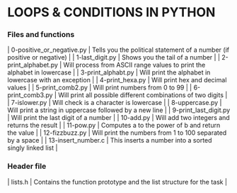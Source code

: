 # LOOPS & CONDITIONS IN PYTHON

### Files and functions

| 0-positive_or_negative.py | Tells you the political statement of a number (if positive or negative)   |
| 1-last_digit.py           | Shows you the tail of a number                                            |
| 2-print_alphabet.py       | Will process from ASCII range values to print the alphabet in lowercase   |
| 3-print_alphabt.py        | Will print the alphabet in lowercase with an exception                    |
| 4-print_hexa.py           | Will print hex and decimal values                                         |
| 5-print_comb2.py          | Will print numbers from 0 to 99                                           |
| 6-print_comb3.py          | Will print all possible different combinations of two digits              |
| 7-islower.py              | Will check is a character is lowercase                                    |
| 8-uppercase.py            | Will print a string in uppercase followed by a new line                   |
| 9-print_last_digit.py     | Will print the last digit of a number                                     |
| 10-add.py                 | Will add two integers and returns the result                              |
| 11-pow.py                 | Computes a to the power of b and return the value                         |
| 12-fizzbuzz.py            | Will print the numbers from 1 to 100 separated by a space                 |
| 13-insert_number.c        | This inserts a number into a sorted singly linked list                    |

### Header file

| lists.h                   | Contains the function prototype and the list structure for the task       |